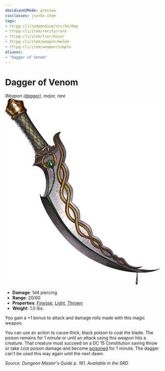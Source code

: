 ```yaml
---
obsidianUIMode: preview
cssclasses: json5e-item
tags:
- ttrpg-cli/compendium/src/5e/dmg
- ttrpg-cli/item/rarity/rare
- ttrpg-cli/item/tier/major
- ttrpg-cli/item/weapon/melee
- ttrpg-cli/item/weapon/simple
aliases: 
- "Dagger of Venom"
---
```

# Dagger of Venom
*Weapon ([dagger](/CLI/items/dagger.md)), major, rare*  
![](/CLI/items/img/dagger-of-venom.webp#right)

- **Damage**: 1d4 piercing
- **Range**: 20/60
- **Properties**: [Finesse](/CLI/item-properties.md#Finesse), [Light](/CLI/item-properties.md#Light), [Thrown](/CLI/item-properties.md#Thrown)
- **Weight**: 1.0 lbs.

You gain a +1 bonus to attack and damage rolls made with this magic weapon.

You can use an action to cause thick, black poison to coat the blade. The poison remains for 1 minute or until an attack using this weapon hits a creature. That creature must succeed on a DC 15 Constitution saving throw or take `2d10` poison damage and become [poisoned](/CLI/conditions.md#Poisoned) for 1 minute. The dagger can't be used this way again until the next dawn.

*Source: Dungeon Master's Guide p. 161. Available in the <span title='Systems Reference Document (5.1)'>SRD</span>*